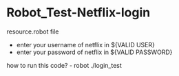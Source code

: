 # Robot_Test-Netflix-login

resource.robot file 
 - enter your username of netflix in ${VALID USER} 
 - enter your password of netflix in  ${VALID PASSWORD}


how to run this code?
    - robot ./login_test
